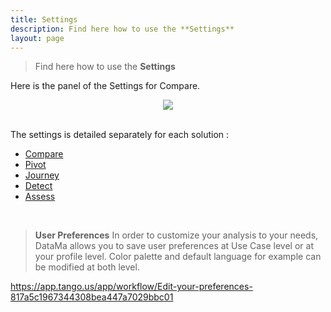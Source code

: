 ```yaml
---
title: Settings
description: Find here how to use the **Settings**
layout: page
---
```


> Find here how to use the **Settings**

Here is the panel of the Settings for Compare.
<br>
<center><img src="{{site.url}}/{{site.baseurl}}/core_app/new/interface/subheader/settings/images/settings.jpg"/></center>
<br>

The settings is detailed separately for each solution : 
- [Compare]({{site.url}}/{{site.baseurl}}/core_app/new/compare/interface/subheader/settings.html)
- [Pivot]({{site.url}}/{{site.baseurl}}/core_app/new/pivot/settings.html)
- [Journey]({{site.url}}/{{site.baseurl}}docs/core_app/new/journey/interface/journey_header.html)
- [Detect]({{site.url}}/{{site.baseurl}}/core_app/new/detect/settings.html)
- [Assess]({{site.url}}/{{site.baseurl}}/core_app/new/assess/settings.html)


<br>

> **User Preferences**
In order to customize your analysis to your needs, DataMa allows you to save user preferences at Use Case level or at your profile level.
Color palette and default language for example can be modified at both level. 



https://app.tango.us/app/workflow/Edit-your-preferences-817a5c1967344308bea447a7029bbc01

